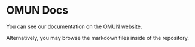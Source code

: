 # OMUN Docs

You can see our documentation on the [OMUN website](http://matthewwang.me/omun/docs/).

Alternatively, you may browse the markdown files inside of the repository.
